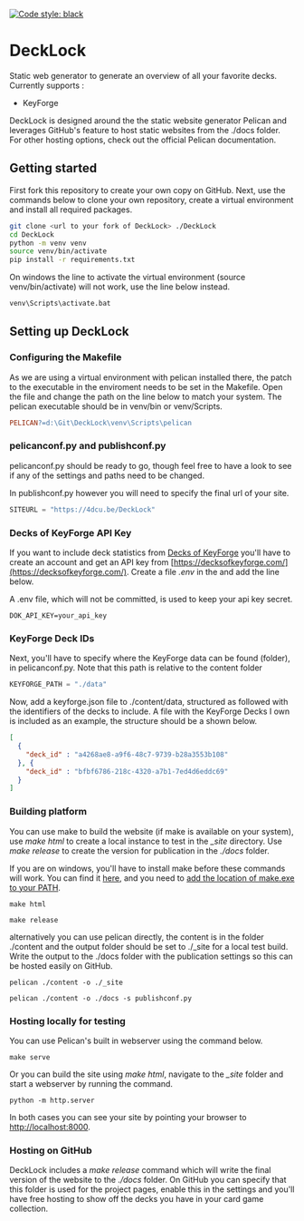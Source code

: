 [![Code style: black](https://img.shields.io/badge/code%20style-black-000000.svg)](https://github.com/psf/black)

# DeckLock

Static web generator to generate an overview of all your favorite decks. Currently supports :

  * KeyForge

DeckLock is designed around the the static website generator Pelican and leverages GitHub's feature to host static 
websites from the ./docs folder. For other hosting options, check out the official Pelican documentation.


## Getting started

First fork this repository to create your own copy on GitHub. Next, use the commands below to clone your own repository, create a virtual environment and install all
required packages.

```bash
git clone <url to your fork of DeckLock> ./DeckLock
cd DeckLock
python -m venv venv
source venv/bin/activate
pip install -r requirements.txt
```

On windows the line to activate the virtual environment (source venv/bin/activate) will not work, use the line below 
instead.

```bash
venv\Scripts\activate.bat
```

## Setting up DeckLock

### Configuring the Makefile

As we are using a virtual environment with pelican installed there, the patch to the executable in
the enviroment needs to be set in the Makefile. Open the file and change the path on the line below to match your
system. The pelican executable should be in venv/bin or venv/Scripts.

```makefile
PELICAN?=d:\Git\DeckLock\venv\Scripts\pelican
```

### pelicanconf.py and publishconf.py

pelicanconf.py should be ready to go, though feel free to have a look to see if any of the
settings and paths need to be changed.

In publishconf.py however you will need to specify the final url of your site.

```python
SITEURL = "https://4dcu.be/DeckLock"
```

### Decks of KeyForge API Key

If you want to include deck statistics from [Decks of KeyForge] you'll have to create an account and get an API key from
[https://decksofkeyforge.com/](https://decksofkeyforge.com/). Create a file *.env* in the and add the line below.

A .env file, which will not be committed, is used to keep your api key secret. 

```text
DOK_API_KEY=your_api_key
```

### KeyForge Deck IDs

Next, you'll have to specify where the KeyForge data can be found (folder), in pelicanconf.py. Note that this path is
relative to the content folder

```python
KEYFORGE_PATH = "./data"
```

Now, add a keyforge.json file to ./content/data, structured as followed with the identifiers of the decks to include.
A file with the KeyForge Decks I own is included as an example, the structure should be a shown below.

```json
[
  {
    "deck_id" : "a4268ae8-a9f6-48c7-9739-b28a3553b108"
  }, {
    "deck_id" : "bfbf6786-218c-4320-a7b1-7ed4d6eddc69"
  }
]
```

### Building platform

You can use make to build the website (if make is available on your system), use *make html* to create a local instance
to test in the *_site* directory. Use *make release* to create the version for publication in the *./docs* folder.

If you are on windows, you'll have to install make before these commands will work. You can find it [here](http://gnuwin32.sourceforge.net/packages/make.htm), and you need
to [add the location of make.exe to your PATH](https://www.architectryan.com/2018/03/17/add-to-the-path-on-windows-10/). 

```commandline
make html

make release
```

alternatively you can use pelican directly, the content is in the folder ./content and the output folder should be set 
to ./_site for a local test build. Write the output to the ./docs folder with the publication settings so this can be
hosted easily on GitHub.

```commandline
pelican ./content -o ./_site

pelican ./content -o ./docs -s publishconf.py
```

### Hosting locally for testing

You can use Pelican's built in webserver using the command below.

```commandline
make serve
```

Or you can build the site using *make html*, navigate to the *_site* folder and start a webserver
by running the command.

```commandline
python -m http.server
```

In both cases you can see your site by pointing your browser to [http://localhost:8000](http://localhost:8000).

### Hosting on GitHub

DeckLock includes a *make release* command which will write the final version of the website to the *./docs* folder. 
On GitHub you can specify that this folder is used for the project pages, enable this in the settings and you'll have
free hosting to show off the decks you have in your card game collection.

[Decks of KeyForge]: https://decksofkeyforge.com/